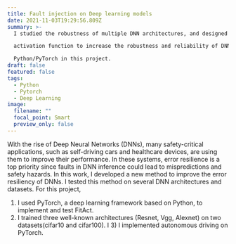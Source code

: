 ```yaml
---
title: Fault injection on Deep learning models
date: 2021-11-03T19:29:56.809Z
summary: >-
  I studied the robustness of multiple DNN architectures, and designed a new\

  activation function to increase the robustness and reliability of DNNs. I used\

  Python/PyTorch in this project.
draft: false
featured: false
tags:
  - Python
  - Pytorch
  - Deep Learning
image:
  filename: ""
  focal_point: Smart
  preview_only: false
---
```

With the rise of Deep Neural Networks (DNNs), many safety-critical applications, such as self-driving cars and healthcare devices, are using them to improve their performance. In these systems, error resilience is a top priority since faults in DNN inference could lead to mispredictions and safety hazards. In this work, I developed a new method to improve the error resiliency of DNNs. I tested this method on several DNN architectures and datasets. For this project,
1) I used PyTorch, a deep learning framework based on Python, to implement and test FitAct. 
2) I trained three well-known architectures (Resnet, Vgg, Alexnet) on two datasets(cifar10 and cifar100). I 3) I implemented autonomous driving on PyTorch.
